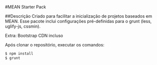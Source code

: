 #MEAN Starter Pack

##Descrição
Criado para facilitar a inicialização de projetos baseados em MEAN.
Esse pacote inclui configurações pré-definidas para o grunt (less, uglify-js, cssmin).

Extra: Bootstrap CDN incluso

Após clonar o repositório, executar os comandos:

```sh
$ npm install
$ grunt
```
